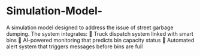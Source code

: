 # Simulation-Model-
A simulation model designed to address the issue of street garbage dumping. The system integrates:  🚛 Truck dispatch system linked with smart bins  🧠 AI-powered monitoring that predicts bin capacity status  📩 Automated alert system that triggers messages before bins are full  
